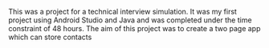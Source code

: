 This was a project for a technical interview simulation.
It was my first project using Android Studio and Java and was completed under the time constraint of 48 hours.
The aim of this project was to create a two page app which can store contacts

